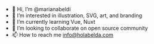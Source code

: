 - 👋 Hi, I’m @marianabeldi
- 👀 I’m interested in illustration, SVG, art, and branding
- 🌱 I’m currently learning Vue, Nuxt
- 💞️ I’m looking to collaborate on open source community
- 📫 How to reach me info@holabelda.com

<!---
marianabeldi/marianabeldi is a ✨ special ✨ repository because its `README.md` (this file) appears on your GitHub profile.
You can click the Preview link to take a look at your changes.
--->
